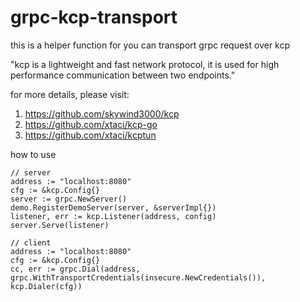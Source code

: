 # grpc-kcp-transport

this is a helper function for you can transport grpc request over kcp

"kcp is a lightweight and fast network protocol, it is used for high performance communication between two endpoints."

for more details, please visit:

1. https://github.com/skywind3000/kcp
2. https://github.com/xtaci/kcp-go
3. https://github.com/xtaci/kcptun


how to use
```code
// server 
address := "localhost:8080"
cfg := &kcp.Config{}
server := grpc.NewServer()
demo.RegisterDemoServer(server, &serverImpl{})
listener, err := kcp.Listener(address, config)
server.Serve(listener)

// client
address := "localhost:8080"
cfg := &kcp.Config{}
cc, err := grpc.Dial(address, grpc.WithTransportCredentials(insecure.NewCredentials()), kcp.Dialer(cfg))

```